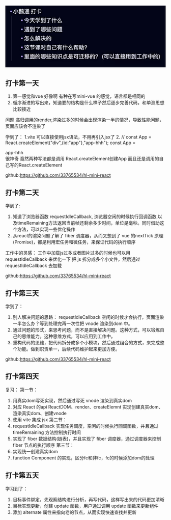 ![Alt text](image.png)

## 打卡第一天
1. 第一感觉和vue 好像啊 有种在写mini-vue 的感觉，语言都是相同的
2. 循序渐进的写出来，知道要的结构是什么样子然后逐步完善代码，和单测思想比较接近

问题 递归调用的render,渲染过多的时候会出现渲染一半的情况，导致性能问题，页面应该会不渲染了

学到了：
1.vite 可以直接使用jsx语法，不用再引入jsx了
2. // const App = React.createElement("div",{id:"app"},"app-hhh");
const App = <div>app-hhh</div>
很神奇 竟然两种写法都是调用 React.createElement创建App 而且还是调用的自己写的React.createElement 

github:https://github.com/33765534/hl-mini-react

## 打卡第二天

学到了:
1. 知道了浏览器函数 requestIdleCallback, 浏览器空闲的时候执行回调函数,以及timeRemaining方法返回当前帧还剩余多少时间，单位是毫秒。同时借助这个方法，可以实现一些优化操作
2. 从react的渲染问题了解了 fiber 调度器，从而又想到了 vue 的nextTick 原理(Promise)，都是利用宏任务和微任务，来保证代码的执行顺序

工作中的灵感：
工作中加载js过多或者图片过多的时候也可以用 requestIdleCallback 来优化一下
把 js 拆分成多个小文件，然后通过 requestIdleCallback 去加载

github:https://github.com/33765534/hl-mini-react

## 打卡第三天
学到了：
1. 别人解决问题的思路： requestIdleCallback 空闲的时候才会执行，页面渲染一半怎么办？等到处理完再一次性把 vnode 渲染到dom 中。
2. 通过问题的形式，来思考问题，而不是直接解决问题。这种方式，可以锻炼自己的思维能力。这种思维方式，可以应用到工作中。
3. 重构代码的思维，把代码拆分成多个小模块，然后通过组合的方式，来完成整个功能。做到职责单一，后续代码维护起来更加方便。

github:https://github.com/33765534/hl-mini-react

## 打卡第四天
复习：
第一节：
1. 用真实dom写死实现，然后通过写死 vnode 渲染到真实dom 
2. 对应 React 的api ReactDOM、render、createElemnt 实现创建真实dom、渲染真实dom、创建vnode
3. 使用 vite 集成 jsx
第二节：
1. requestIdleCallback 实现任务调度，空闲的时候执行回调函数，并且通过 timeRemaining 方法控制执行时间
2. 实现了 fiber 数据结构(链表)，并且实现了 fiber 调度器，通过调度器来控制 fiber 节点的执行顺序
第三节：
1. 实现统一创建真实dom
2. function Component 的实现，区分fc和非fc，fc的时候添加dom的处理

## 打卡第五天
学习到了：
1. 目标事件绑定，先观察结构进行分析，再写代码，这样写出来的代码更加清晰
2. 目标实现更新，创建 update 函数，用户通过调用 update 函数来更新组件
3. 添加 alternate 属性来指向老的节点，从而实现快速查找并更新
